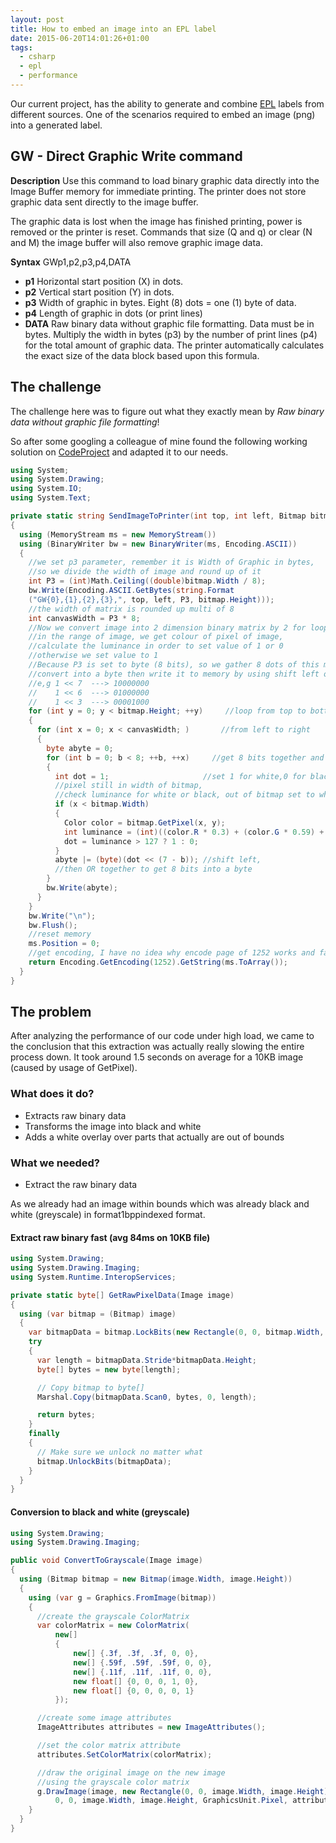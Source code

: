 ```yaml
---
layout: post
title: How to embed an image into an EPL label
date: 2015-06-20T14:01:26+01:00
tags:
  - csharp
  - epl
  - performance
---
```


Our current project, has the ability to generate and combine [EPL](https://en.wikipedia.org/wiki/Eltron_Programming_Language) labels from different sources. One of the scenarios required to embed an image (png) into a generated label.

## GW - Direct Graphic Write command

**Description** Use this command to load binary graphic data directly into the Image Buffer memory for immediate printing. The printer does not store graphic data sent directly to the image buffer.

The graphic data is lost when the image has finished printing, power is removed or the printer is reset. Commands that size (Q and q) or clear (N and M) the image buffer will also remove graphic image data.

**Syntax** GWp1,p2,p3,p4,DATA

- **p1** Horizontal start position (X) in dots.
- **p2** Vertical start position (Y) in dots.
- **p3** Width of graphic in bytes. Eight (8) dots = one (1) byte of data.
- **p4** Length of graphic in dots (or print lines)
- **DATA** Raw binary data without graphic file formatting. Data must be in bytes. Multiply the width in bytes (p3) by the number of print lines (p4) for the total amount of graphic data. The printer automatically calculates the exact size of the data block based upon this formula.

## The challenge

The challenge here was to figure out what they exactly mean by _Raw binary data without graphic file formatting_!

So after some googling a colleague of mine found the following working solution on [CodeProject](http://www.codeproject.com/Tips/667062/Print-Image-to-Zebra-Printer-using-EPL-Language) and adapted it to our needs.

```csharp
using System;
using System.Drawing;
using System.IO;
using System.Text;

private static string SendImageToPrinter(int top, int left, Bitmap bitmap)
{
  using (MemoryStream ms = new MemoryStream())
  using (BinaryWriter bw = new BinaryWriter(ms, Encoding.ASCII))
  {
    //we set p3 parameter, remember it is Width of Graphic in bytes,
    //so we divide the width of image and round up of it
    int P3 = (int)Math.Ceiling((double)bitmap.Width / 8);
    bw.Write(Encoding.ASCII.GetBytes(string.Format
    ("GW{0},{1},{2},{3},", top, left, P3, bitmap.Height)));
    //the width of matrix is rounded up multi of 8
    int canvasWidth = P3 * 8;
    //Now we convert image into 2 dimension binary matrix by 2 for loops below,
    //in the range of image, we get colour of pixel of image,
    //calculate the luminance in order to set value of 1 or 0
    //otherwise we set value to 1
    //Because P3 is set to byte (8 bits), so we gather 8 dots of this matrix,
    //convert into a byte then write it to memory by using shift left operator <<
    //e,g 1 << 7  ---> 10000000
    //    1 << 6  ---> 01000000
    //    1 << 3  ---> 00001000
    for (int y = 0; y < bitmap.Height; ++y)     //loop from top to bottom
    {
      for (int x = 0; x < canvasWidth; )       //from left to right
      {
        byte abyte = 0;
        for (int b = 0; b < 8; ++b, ++x)     //get 8 bits together and write to memory
        {
          int dot = 1;                     //set 1 for white,0 for black
          //pixel still in width of bitmap,
          //check luminance for white or black, out of bitmap set to white
          if (x < bitmap.Width)
          {
            Color color = bitmap.GetPixel(x, y);
            int luminance = (int)((color.R * 0.3) + (color.G * 0.59) + (color.B * 0.11));
            dot = luminance > 127 ? 1 : 0;
          }
          abyte |= (byte)(dot << (7 - b)); //shift left,
          //then OR together to get 8 bits into a byte
        }
        bw.Write(abyte);
      }
    }
    bw.Write("\n");
    bw.Flush();
    //reset memory
    ms.Position = 0;
    //get encoding, I have no idea why encode page of 1252 works and fails for others
    return Encoding.GetEncoding(1252).GetString(ms.ToArray());
  }
}
```

## The problem

After analyzing the performance of our code under high load, we came to the conclusion that this extraction was actually really slowing the entire process down. It took around 1.5 seconds on average for a 10KB image (caused by usage of GetPixel).

### What does it do?

- Extracts raw binary data
- Transforms the image into black and white
- Adds a white overlay over parts that actually are out of bounds

### What we needed?

- Extract the raw binary data

As we already had an image within bounds which was already black and white (greyscale) in format1bppindexed format.

#### Extract raw binary fast (avg 84ms on 10KB file)

```csharp
using System.Drawing;
using System.Drawing.Imaging;
using System.Runtime.InteropServices;

private static byte[] GetRawPixelData(Image image)
{
  using (var bitmap = (Bitmap) image)
  {
    var bitmapData = bitmap.LockBits(new Rectangle(0, 0, bitmap.Width, bitmap.Height), ImageLockMode.ReadOnly, PixelFormat.Format1bppIndexed);
    try
    {
      var length = bitmapData.Stride*bitmapData.Height;
      byte[] bytes = new byte[length];

      // Copy bitmap to byte[]
      Marshal.Copy(bitmapData.Scan0, bytes, 0, length);

      return bytes;
    }
    finally
    {
      // Make sure we unlock no matter what
      bitmap.UnlockBits(bitmapData);
    }
  }
}
```

#### Conversion to black and white (greyscale)

```csharp
using System.Drawing;
using System.Drawing.Imaging;

public void ConvertToGrayscale(Image image)
{
  using (Bitmap bitmap = new Bitmap(image.Width, image.Height))
  {
    using (var g = Graphics.FromImage(bitmap))
    {
      //create the grayscale ColorMatrix
      var colorMatrix = new ColorMatrix(
          new[]
          {
              new[] {.3f, .3f, .3f, 0, 0},
              new[] {.59f, .59f, .59f, 0, 0},
              new[] {.11f, .11f, .11f, 0, 0},
              new float[] {0, 0, 0, 1, 0},
              new float[] {0, 0, 0, 0, 1}
          });

      //create some image attributes
      ImageAttributes attributes = new ImageAttributes();

      //set the color matrix attribute
      attributes.SetColorMatrix(colorMatrix);

      //draw the original image on the new image
      //using the grayscale color matrix
      g.DrawImage(image, new Rectangle(0, 0, image.Width, image.Height),
          0, 0, image.Width, image.Height, GraphicsUnit.Pixel, attributes);
    }
  }
}
```

